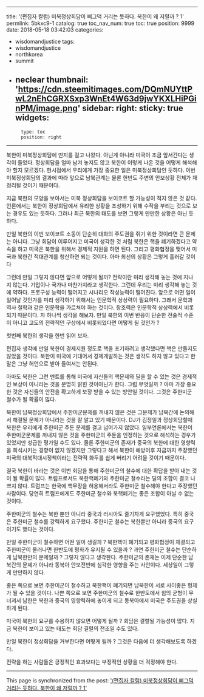 
---
title: '(편집자 칼럼) 미북정상회담이 삐그덕 거리는 듯하다. 북한이 왜 저럴까 ? 1'
permlink: 5bkxc9-1
catalog: true
toc_nav_num: true
toc: true
position: 9999
date: 2018-05-18 03:42:03
categories:
- wisdomandjustice
tags:
- wisdomandjustice
- northkorea
- summit
- neclear
thumbnail: 'https://cdn.steemitimages.com/DQmNUYttPwL2nEhCGRXSxp3WnEt4W63d9jwYKXLHiPGinPM/image.png'
sidebar:
    right:
        sticky: true
widgets:
    -
        type: toc
        position: right
---


북한이 미북정상회담에 딴지를 걸고 나왔다. 아닌게 아니라 미국이 조금 앞서간다는 생각이 들었다. 정상회담을 얼마 남겨 놓지도 않고 북한이 이렇게 나온 것을 어떻게 해석해야 할지 모르겠다. 현시점에서 우리에게 가장 중요한 일은 미북정상회담인 듯하다. 
이번 미북정상회담의 결과에 따라 앞으로 남북관계는 물론 한반도 주변의 안보상황 전체가 재정리될 것이기 때문이다. 

지금 북한의 모양을 보아서는 미북 정상회담을 보이코트 할 가능성이 적지 않은 것 같다. 언론에서는 북한이 정상회담에서 유리한 상황을 조성하기 위해 수작을 부리는 것으로 보는 경우도 있는 듯하다. 그러나 최근 북한의 태도를 보면 그렇게 만만한 상황은 아닌 듯 하다. 

만일 북한의 이번 보이코트 소동이 단순히 대화의 주도권을 쥐기 위한 것이라면 큰 문제는 아니다. 그냥 회담이 이루어지고 미국이 생각한 것 처럼 북한은 핵을 폐기하겠다고 약속을 하고 미국은 북한을 위해서 경제적 지원을 하면 된다. 그리고 평화협정을 맺어서 미국과 북한간 적대관계를 청산하면 되는 것이다. 아마 최선의 상황은 그렇게 흘러갈 것이다

그런데 만일 그렇지 않다면 앞으로 어떻게 될까? 전략이란 미리 생각해 놓는 것에 지나지 않는다. 기업이나 국가나 마찬가지라고 생각한다. 그런데 우리는 미리 생각해 놓는 것에 약하다. 프롯구성 능력이 떨어지고 시나리오 작성능력이 떨어진다. 앞으로 어떤 일이 일어날 것인가를 미리 생각하기 위해서는 인문학적 상상력이 필요하다. 그래서 문학과 역사 철학과 같은 인문학을 가르쳐야 하는 것이다. 창조력은 인문학적 상상력에서 비롯되기 때문이다.
자 하나씩 생각을 해보자. 만일 북한의 이번 반응이 단순한 전술적 수준이 아니고 고도의 전략적인 구상에서 비롯되었다면 어떻게 될 것인가 ?

첫번째 북한의 생각을 한번 읽어 보자. 

편집자 생각에 만일 북한이 경제지원 정도로 핵을 포기하려고 생각했다면 핵은 만들지도 않았을 것이다. 북한이 미국에 기대어서 경제개발하는 것은 생각도 하지 않고 있다고 한 말은 그냥 허언으로 받아 들여서는 안된다. 

아마도 북한은 그런 멘트를 통해 미국에 자신들의 핵문제와 딜을 할 수 있는 것은 경제적인 보상이 아니라는 것을 분명히 밝힌 것이아닌가 한다. 그럼 무엇일까 ? 아마 가장 중요한 것은 자신들의 안전을 확고하게 보장 받을 수 있는 방안일 것이다. 그것은 주한미군 철수가 될 확률이 많다. 

북한이 남북정상회담에서 주한미군문제를 꺼내지 않은 것은 그문제가 남북간에 논의해서 해결될 문제가 아니라는 것을 잘 알고 있기 때문이다. DJ가 김정일과 정상회담할때 북한은 우리에게 주한미군 주둔 문제를 걸고 넘어가지 않았다. 일부언론에서는 북한이 주한미군문제를 꺼내지 않은 것을 주한미군의 주둔을 인정하는 것으로 해석하는 경우가 있었지만 성급한 평가일 수도 있다. 물론 주한미군의 존재가 중국의 북한에 대한 영향력을 희석시키는 경향이 없지 않겠지만 그렇다고 해서 북한이 해방이후 지금까지 주장했던 미국의 대북적대시정책이라는 전략적 화두를 쉽게 버리기 어려울 것이기 때문이다.

결국 북한이 바라는 것은 이번 회담을 통해 주한미군의 철수에 대한 확답을 받아 내는 것이 될 확률이 많다. 
트럼프로서도 북한핵폐기와 주한미군 철수라는 딜의 조합이 결코 나쁘지 않다. 트럼프는 한국에 핵무장을 허용해서라도 주한미군 철수해야 한다고 주장했던 사람이다. 당연히 트럼프에게도 주한미군 철수와 북핵폐기는 좋은 조합이 아닐 수 없는 것이다. 

주한미군의 철수는 북한 뿐만 아니라 중국과 러시아도 줄기차게 요구했었다. 특히 중국은 주한미군 철수를 강력하게 요구했다. 주한미군 철수는 북한뿐만 아니라 중국의 요구이기도 했다는 것이다. 

만일 주한미군이 철수하면 어떤 일이 생길까 ? 북한핵이 폐기되고 평화협정이 체결되고 주한미군이 물러나면 한반도에 평화가 유지될 수 있을까 ? 과연 주한미군 철수는 단순하게 남북한만의 문제일까 ? 
그렇지 않다고 생각한다. 주한미군의 존재는 이제 단순한 남북간의 문제가 아니라 동북아 안보전반에 심각한 영향을 주는 사안이다. 세상일이 그렇게 만만하지 않다. 

좋은 쪽으로 보면 주한미군이 철수하고 북한핵이 폐기되면 남북한이 서로 사이좋은 형제가 될 수 있을 것이다. 나쁜 쪽으로 보면 주한미군의 철수로 한반도에서 힘의 균형이 무너져서 남한은 북한과 중국의 영향력하에 놓이게 되고 동북아에서 미국은 주도권을 상실하게 된다. 

미국이 북한의 요구를 수용하지 않으면 어떻게 될까 ? 회담은 결렬될 가능성이 많다. 지금 북한이 보이고 있는 태도는 회담 결렬의 전조일 수도 있다. 

만일 북한이 정상회담을 거부한다면 어떻게 될까 ? 그것은 다음에 더 생각해보도록 하겠다. 

전략을 하는 사람들은 긍정적인 효과보다는 부정적인 상황을 더 걱정해야 한다.

- - -

This page is synchronized from the post: ['(편집자 칼럼) 미북정상회담이 삐그덕 거리는 듯하다. 북한이 왜 저럴까 ? 1'](https://steemit.com/@wisdomandjustice/5bkxc9-1)
